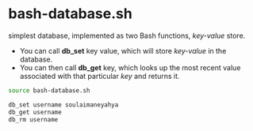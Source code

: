 # bash-database.sh

simplest database, implemented as two Bash functions, *key-value* store.

- You can call **db_set** key value, which will store *key-value* in the database.
- You can then call **db_get** key, which looks up the most recent value associated with that particular *key* and returns it.

```sh
source bash-database.sh

db_set username soulaimaneyahya
db_get username
db_rm username
```
